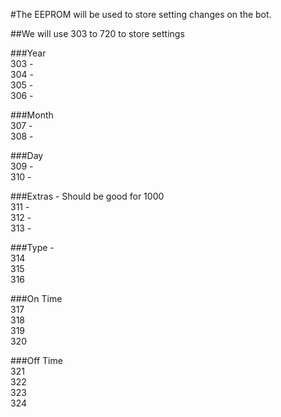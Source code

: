 #The EEPROM will be used to store setting changes on the bot.

##We will use 303 to 720 to store settings

###Year
<br>303 - 
<br>304 - 
<br>305 - 
<br>306 -

###Month
<br>307 - 
<br>308 -

###Day
<br>309 - 
<br>310 -

###Extras - Should be good for 1000
<br>311 - 
<br>312 - 
<br>313 - 

###Type - 
<br>314
<br>315
<br>316

###On Time
<br>317
<br>318
<br>319
<br>320

###Off Time
<br>321
<br>322
<br>323
<br>324

